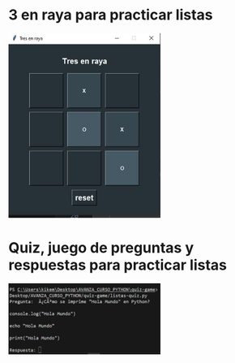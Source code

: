 # 3 en raya para practicar listas

<img src="images/3-en-raya.JPG" width="300px" />

# Quiz, juego de preguntas y respuestas para practicar listas

<img src="images/quiz.JPG" width="300px" />